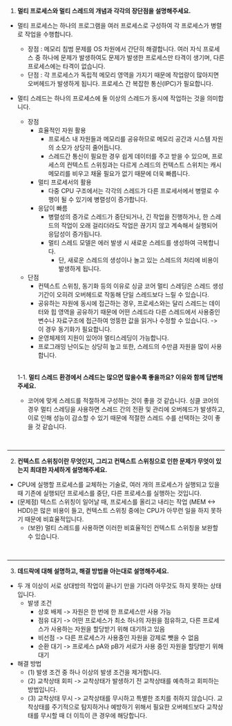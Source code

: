 1. **멀티 프로세스와 멀티 스레드의 개념과 각각의 장단점을 설명해주세요.** 

- 멀티 프로세스는 하나의 프로그램을 여러 프로세스로 구성하여 각 프로세스가 병렬로 작업을 수행합니다.
    - 장점 : 메모리 침범 문제를 OS 차원에서 간단히 해결합니다.
        여러 자식 프로세스 중 하나에 문제가 발생하여도 문제가 발생한 프로세스만 타격이 생기며, 다른 프로세스에는 타격이 없습니다.
    - 단점 : 각 프로세스가 독립적 메모리 영역을 가지기 때문에 작업량이 많아지면 오버헤드가 발생하게 됩니다.
        프로세스 간 복잡한 통신(IPC)가 필요합니다.
- 멀티 스레드는 하나의 프로세스에 둘 이상의 스레드가 동시에 작업하는 것을 의미합니다.
    - 장점
        - 효율적인 자원 활용
            - 프로세스 내 자원들과 메모리를 공유하므로 메모리 공간과 시스템 자원의 소모가 상당히 줄어듭니다.
            - 스레드간 통신이 필요한 경우 쉽게 데이터를 주고 받을 수 있으며, 프로세스의 컨텍스트 스위칭과는 다르게 스레드의 컨텍스트 스위치는 캐시 메모리를 비우고 채울 필요가 없기 때문에 더욱 빠릅니다.
        - 멀티 프로세서의 활용
            - 다중 CPU 구조에서는 각각의 스레드가 다른 프로세서에서 병렬로 수행이 될 수 있기에 병렬성이 증가합니다.
        - 응답이 빠름
            - 병렬성의 증가로 스레드가 중단되거나, 긴 작업을 진행하거나, 한 스레드의 작업이 오래 걸리더라도 작업은 끊기지 않고 계속해서 실행되어 응답성이 증가됩니다.
            - 멀티 스레드 모델은 에러 발생 시 새로운 스레드를 생성하여 극복합니다.
                - 단, 새로운 스레드의 생성이나 놀고 있는 스레드의 처리에 비용이 발생하게 됩니다.
    - 단점
        - 컨텍스트 스위칭, 동기화 등의 이유로 싱글 코어 멀티 스레딩은 스레드 생성 기간이 오히려 오버헤드로 작동해 단일 스레드보다 느릴 수 있습니다.
        - 공유하는 자원에 동시에 접근하는 경우, 프로세스와는 달리 스레드는 데이터와 힙 영역을 공유하기 때문에 어떤 스레드라 다른 스레드에서 사용중인 변수나 자료구조에 접근하여 엉뚱한 값을 읽거나 수정할 수 있습니다. -> 이 경우 동기화가 필요합니다.
        - 운영체제의 지원이 있어야 멀티스레딩이 가능합니다.
        - 프로그래밍 난이도는 상당히 높고 또한, 스레드의 수만큼 자원을 많이 사용합니다.
    <br>
   
    1-1. **멀티 스레드 환경에서 스레드는 많으면 많을수록 좋을까요? 이유와 함께 답변해주세요.**

    - 코어에 맞게 스레드를 적절하게 구성하는 것이 좋을 것 같습니다. 싱클 코어의 경우 멀티 스레딩을 사용하면 스레드 간의 전환 및 관리에 오버헤드가 발생하고, 이로 인해 성능이 감소할 수 있기 때문에 적절한 스레드 수를 선택하는 것이 좋을 것 같습니다.

<br>

---
2. **컨텍스트 스위칭이란 무엇인지, 그리고 컨텍스트 스위칭으로 인한 문제가 무엇이 있는지 최대한 자세하게 설명해주세요.**

- CPU에 실행할 프로세스를 교체하는 기술로, 여러 개의 프로세스가 실행되고 있을 때 기존에 실행되던 프로세스를 중단, 다른 프로세스를 실행하는 것입니다.
- (문제점) 텍스트 스위칭이 일어날 때, 프로세스를 올리고 내리는 작업 (MEM <-> HDD)은 많은 비용이 들고, 컨텍스트 스위칭 중에는 CPU가 아무런 일을 하지 못하기 때문에 비효율적입니다. 
    - (보완) 멀티 스레드를 사용하면 이러한 비효율적인 컨텍스트 스위칭을 보완할 수 있습니다.

<br>

---
3. **데드락에 대해 설명하고, 해결 방법을 아는대로 설명해주세요.**

- 두 개 이상이 서로 상대방의 작업이 끝나기 만을 기다려 아무것도 하지 못하는 상태입니다.
    - 발생 조건
        - 상호 배제 -> 자원은 한 번에 한 프로세스만 사용 가능
        - 점유 대기 -> 어떤 프로세스가 최소 하나의 자원을 점유하고, 다른 프로세스가 사용하는 자원을 할당받기 위해 대기하고 있음
        - 비선점 -> 다른 프로세스가 사용중인 자원을 강제로 뺏을 수 없음
        - 순환 대기 -> 프로세스 pA와 pB가 서로가 사용 중인 자원을 할당받기 위해 대기
- 해결 방법
    - (1) 발생 조건 중 하나 이상의 발생 조건을 제거합니다.
    - (2) 교착상태 회피 -> 교착상태가 발생하기 전 교착상태를 예측하고 회피하는 방법입니다.
    - (3) 교착상태 무시 -> 교착상태를 무시하고 특별한 조치를 취하지 않습니다. 교착상태를 주기적으로 탐지하거나 예방하기 위해서 필요한 오버헤드보다 교착상태를 무시할 때 더 이득이 큰 경우에 해당합니다.